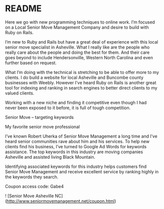 # README

Here we go with new programming techniques to online work.  I’m focused on a Local Senior Move Management Company and desire to build with Ruby on Rails.I’m new to Ruby and Rails but have a great deal of experience with this local senior move specialist in Asheville.  What I really like are the people who really care about the people and doing the best for them.  And their care goes beyond to include Hendersonville, Western North Carolina and even further based on request.  What I’m doing with the technical is stretching to be able to offer more to my clients.  I do build a website for local Asheville and Buncombe county businesses with Weebly.  However I’ve heard Ruby on Rails is another great tool for indexing and ranking in search engines to better direct clients to my valued clients.  Working with a new niche and finding it competitive even though I had never been exposed to it before, it is full of tough competition.Senior Move – targeting keywordsMy favorite senior move professionalI’ve known Robert Uherka of Senior Move Management a long time and I’ve heard senior communities rave about him and his services.  To help new clients find his business, I’ve turned to Google Ad Words for keywords assistance.  The top keywords in this industry are moving companies Asheville and assisted living Black Mountain.Identifying associated keywords for this industry helps customers find Senior Move Management and receive excellent service by ranking highly in the keywords they search.  Coupon access code: Gabe4! [Senior Move Asheville NC] (http://www.seniormovemanagement.net/coupon.html)
